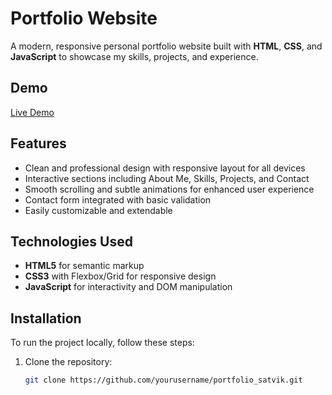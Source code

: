 # Portfolio Website

A modern, responsive personal portfolio website built with **HTML**, **CSS**, and **JavaScript** to showcase my skills, projects, and experience.

## Demo

[Live Demo](https://satvikyadavv.github.io/Portfolio_Satvik/) 

## Features

- Clean and professional design with responsive layout for all devices  
- Interactive sections including About Me, Skills, Projects, and Contact  
- Smooth scrolling and subtle animations for enhanced user experience  
- Contact form integrated with basic validation  
- Easily customizable and extendable

## Technologies Used

- **HTML5** for semantic markup  
- **CSS3** with Flexbox/Grid for responsive design  
- **JavaScript** for interactivity and DOM manipulation

## Installation

To run the project locally, follow these steps:

1. Clone the repository:  
   ```bash
   git clone https://github.com/yourusername/portfolio_satvik.git
